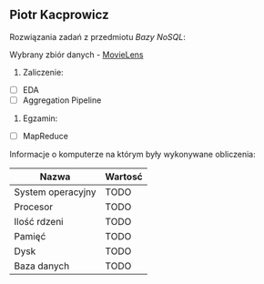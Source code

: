 ## Piotr Kacprowicz

Rozwiązania zadań z przedmiotu *Bazy NoSQL*:

Wybrany zbiór danych - [MovieLens](https://grouplens.org/datasets/movielens/latest/)

1. Zaliczenie:
 - [ ] EDA
 - [ ] Aggregation Pipeline
1. Egzamin:
 - [ ] MapReduce

Informacje o komputerze na którym były wykonywane obliczenia:

| Nazwa                 | Wartosć    |
|-----------------------|------------|
| System operacyjny     | TODO |
| Procesor              | TODO |
| Ilość rdzeni          | TODO |
| Pamięć                | TODO |
| Dysk                  | TODO |
| Baza danych           | TODO |
